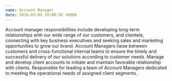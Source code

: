 ```yaml
---
name: Account Manager
date: 2018-03-09 19:00:39 +0000
---
```

Account manager responsibilities include developing long-term relationships with our wide range of our customers, and clientele, connecting with key business executives and seeking sales and marketing opportunities to grow our brand. Account Managers liaise between customers and cross-functional internal teams to ensure the timely and successful delivery of our solutions according to customer needs. Manage and develop client accounts to initiate and maintain favorable relationship with clients. Responsible for leading a team of Account Managers dedicated to meeting the operational needs of assigned client segments.  